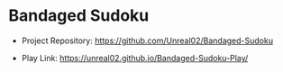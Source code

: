 # Bandaged Sudoku

* Project Repository: https://github.com/Unreal02/Bandaged-Sudoku

* Play Link: https://unreal02.github.io/Bandaged-Sudoku-Play/